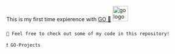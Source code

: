 This is my first time expierence with [GO 🔵](https://go.dev/) 
<img src="https://cdn.jsdelivr.net/gh/devicons/devicon/icons/go/go-original.svg" height="40" alt="go logo"  />

###
```
📖 Feel free to check out some of my code in this repository!
```

```
❗ GO-Projects
``` 
